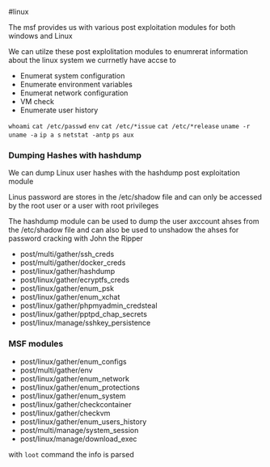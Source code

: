 #linux 

The msf provides us with various post exploitation modules for both windows and Linux

We can utilze these post explolitation modules to enumrerat information about the linux system we currnetly have accse to
- Enumerat system configuration
- Enumerate environment variables 
- Enumerat network configuration 
- VM check
- Enumerate user history

`whoami`
`cat /etc/passwd`
`env`
`cat /etc/*issue`
`cat /etc/*release`
`uname -r`
`uname -a`
`ip a s`
`netstat -antp`
`ps aux`


### Dumping Hashes with hashdump

We can dump Linux user hashes with the hashdump post exploitation module

Linus password are stores in  the /etc/shadow file and can only be accessed by the root user or a user with root privileges

The hashdump module can be used to dump the user axccount ahses from the /etc/shadow file and can also be used to unshadow the ahses for password cracking with John the Ripper

- post/multi/gather/ssh_creds
- post/multi/gather/docker_creds
- post/linux/gather/hashdump
- post/linux/gather/ecryptfs_creds
- post/linux/gather/enum_psk
- post/linux/gather/enum_xchat
- post/linux/gather/phpmyadmin_credsteal
- post/linux/gather/pptpd_chap_secrets
- post/linux/manage/sshkey_persistence

### MSF modules

- post/linux/gather/enum_configs
- post/multi/gather/env
- post/linux/gather/enum_network
- post/linux/gather/enum_protections
- post/linux/gather/enum_system
- post/linux/gather/checkcontainer
- post/linux/gather/checkvm
- post/linux/gather/enum_users_history
- post/multi/manage/system_session
- post/linux/manage/download_exec

with `loot` command the info is parsed
